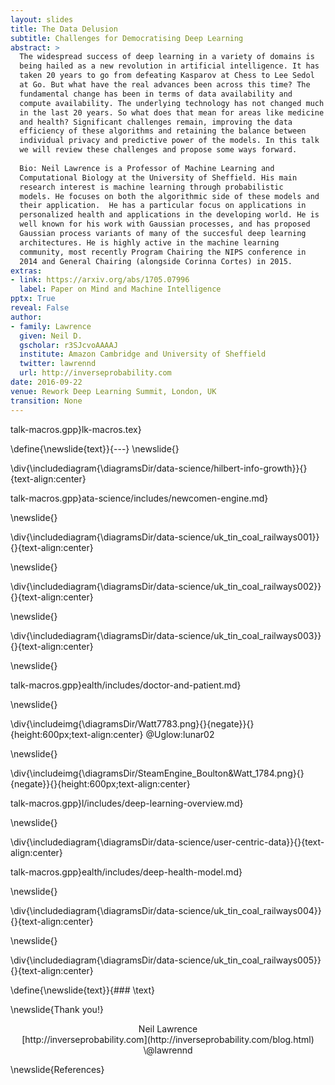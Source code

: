 ```yaml
---
layout: slides
title: The Data Delusion
subtitle: Challenges for Democratising Deep Learning
abstract: >
  The widespread success of deep learning in a variety of domains is
  being hailed as a new revolution in artificial intelligence. It has
  taken 20 years to go from defeating Kasparov at Chess to Lee Sedol
  at Go. But what have the real advances been across this time? The
  fundamental change has been in terms of data availability and
  compute availability. The underlying technology has not changed much
  in the last 20 years. So what does that mean for areas like medicine
  and health? Significant challenges remain, improving the data
  efficiency of these algorithms and retaining the balance between
  individual privacy and predictive power of the models. In this talk
  we will review these challenges and propose some ways forward. 
  
  Bio: Neil Lawrence is a Professor of Machine Learning and
  Computational Biology at the University of Sheffield. His main
  research interest is machine learning through probabilistic
  models. He focuses on both the algorithmic side of these models and
  their application.  He has a particular focus on applications in
  personalized health and applications in the developing world. He is
  well known for his work with Gaussian processes, and has proposed
  Gaussian process variants of many of the succesful deep learning
  architectures. He is highly active in the machine learning
  community, most recently Program Chairing the NIPS conference in
  2014 and General Chairing (alongside Corinna Cortes) in 2015.
extras:
- link: https://arxiv.org/abs/1705.07996
  label: Paper on Mind and Machine Intelligence
pptx: True
reveal: False
author:
- family: Lawrence
  given: Neil D.
  gscholar: r3SJcvoAAAAJ
  institute: Amazon Cambridge and University of Sheffield
  twitter: lawrennd
  url: http://inverseprobability.com
date: 2016-09-22
venue: Rework Deep Learning Summit, London, UK
transition: None
---
```


talk-macros.gpp}lk-macros.tex}

\define{\newslide{text}}{---}
\newslide{}

\div{\includediagram{\diagramsDir/data-science/hilbert-info-growth}}{}{text-align:center}

talk-macros.gpp}ata-science/includes/newcomen-engine.md}

\newslide{}

\div{\includediagram{\diagramsDir/data-science/uk_tin_coal_railways001}}{}{text-align:center}

\newslide{}

\div{\includediagram{\diagramsDir/data-science/uk_tin_coal_railways002}}{}{text-align:center}

\newslide{}

\div{\includediagram{\diagramsDir/data-science/uk_tin_coal_railways003}}{}{text-align:center}

\newslide{}

talk-macros.gpp}ealth/includes/doctor-and-patient.md}

\newslide{}

\div{\includeimg{\diagramsDir/Watt7783.png}{}{negate}}{}{height:600px;text-align:center}
@Uglow:lunar02


\newslide{}

\div{\includeimg{\diagramsDir/SteamEngine_Boulton&Watt_1784.png}{}{negate}}{}{height:600px;text-align:center}

talk-macros.gpp}l/includes/deep-learning-overview.md}

\newslide{}
 
<!--<span class="fragment fade-in">-->
\div{\includediagram{\diagramsDir/data-science/user-centric-data}}{}{text-align:center}
<!--</span>-->


talk-macros.gpp}ealth/includes/deep-health-model.md}

\newslide{}

\div{\includediagram{\diagramsDir/data-science/uk_tin_coal_railways004}}{}{text-align:center}

\newslide{}

\div{\includediagram{\diagramsDir/data-science/uk_tin_coal_railways005}}{}{text-align:center}

\define{\newslide{text}}{### \text}

\newslide{Thank you!}

<center>Neil Lawrence</center>
<center>[http://inverseprobability.com](http://inverseprobability.com/blog.html)</center>
<center>\@lawrennd</center>

\newslide{References}

